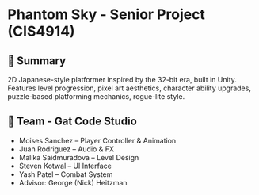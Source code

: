 # Phantom Sky - Senior Project (CIS4914)

## 📖 Summary  
2D Japanese-style platformer inspired by the 32-bit era, built in Unity.  
Features level progression, pixel art aesthetics, character ability upgrades, puzzle-based platforming mechanics, rogue-lite style. 

## 👥 Team - Gat Code Studio
- Moises Sanchez – Player Controller & Animation  
- Juan Rodriguez – Audio & FX  
- Malika Saidmuradova – Level Design  
- Steven Kotwal – UI Interface  
- Yash Patel – Combat System  
- Advisor: George (Nick) Heitzman  
